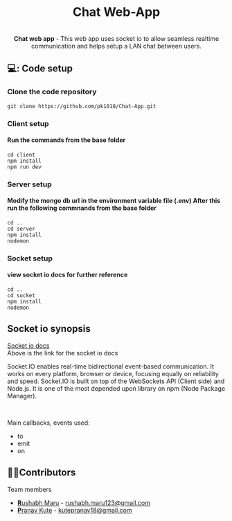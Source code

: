 <h1 align="center"> Chat Web-App </h1>
<br>

<div align="center">
   <strong>Chat web app</strong> - This web app uses socket io to allow seamless realtime communication and helps setup a LAN chat between users. <br>
  
  
</div>



## 💻: Code setup

### Clone the code repository
```
git clone https://github.com/pk1018/Chat-App.git
```


### Client setup
#### Run the commands from the base folder
```
cd client
npm install
npm run dev
```


### Server setup
#### Modify the mongo db url in the environment variable file (.env) After this run the following commnands from the base folder
```
cd ..
cd server
npm install
nodemon
```


### Socket setup
#### view socket io docs for further reference
```
cd ..
cd socket
npm install
nodemon
```

## Socket io synopsis
[Socket io docs](https://socket.io/docs/v4/) <br>
Above is the link for the socket io docs
<p>
   Socket.IO enables real-time bidirectional event-based communication. It works on every platform, browser or device, focusing equally on reliability and speed. Socket.IO is built on top of the WebSockets API (Client side) and Node.js. It is one of the most depended upon library on npm (Node Package Manager).
</p><br>


Main callbacks, events used:
- to
- emit
- on


## 👩‍💻Contributors

Team members

- [**R**ushabh Maru](https://github.com/RushabhM03) - rushabh.maru123@gmail.com
- [**P**ranav Kute](https://github.com/pk1018) - kutepranav18@gmail.com
